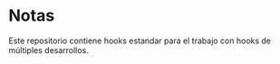# Notas

Este repositorio contiene hooks estandar para el trabajo con hooks de múltiples desarrollos.